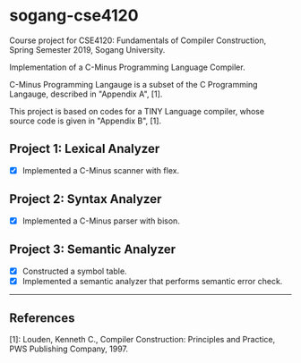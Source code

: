 # sogang-cse4120

Course project for CSE4120: Fundamentals of Compiler Construction, Spring Semester 2019, Sogang University.

Implementation of a C-Minus Programming Language Compiler.

C-Minus Programming Langauge is a subset of the C Programming Langauge, described in "Appendix A", [1].

This project is based on codes for a TINY Language compiler, whose source code is given in "Appendix B", [1].

## Project 1: Lexical Analyzer

- [x] Implemented a C-Minus scanner with flex.

## Project 2: Syntax Analyzer

- [x] Implemented a C-Minus parser with bison.

## Project 3: Semantic Analyzer

- [x] Constructed a symbol table.
- [x] Implemented a semantic analyzer that performs semantic error check.

---

## References

[1]: Louden, Kenneth C., Compiler Construction: Principles and Practice, PWS Publishing Company, 1997.